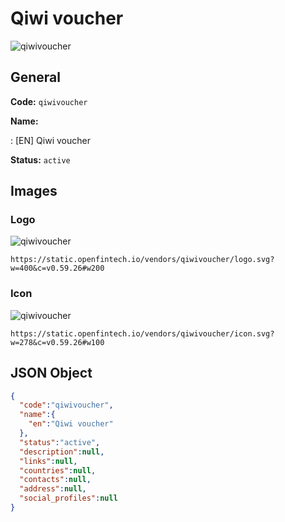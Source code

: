 
# Qiwi voucher 
![qiwivoucher](https://static.openfintech.io/vendors/qiwivoucher/logo.svg?w=400&c=v0.59.26#w200)  

## General 
 
**Code:** `qiwivoucher` 
 
**Name:** 
 
:	[EN] Qiwi voucher 
 
**Status:** `active` 
 

## Images 

### Logo 
 
![qiwivoucher](https://static.openfintech.io/vendors/qiwivoucher/logo.svg?w=400&c=v0.59.26#w200)  

```
https://static.openfintech.io/vendors/qiwivoucher/logo.svg?w=400&c=v0.59.26#w200
```  

### Icon 
 
![qiwivoucher](https://static.openfintech.io/vendors/qiwivoucher/icon.svg?w=278&c=v0.59.26#w100)  

```
https://static.openfintech.io/vendors/qiwivoucher/icon.svg?w=278&c=v0.59.26#w100
```  

## JSON Object 

```json
{
  "code":"qiwivoucher",
  "name":{
    "en":"Qiwi voucher"
  },
  "status":"active",
  "description":null,
  "links":null,
  "countries":null,
  "contacts":null,
  "address":null,
  "social_profiles":null
}
```  
